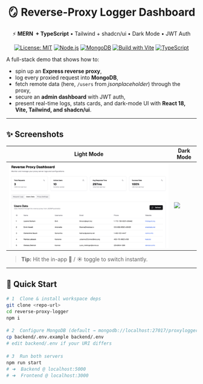
<!-- prettier-ignore-start -->
<div align="center">

<h1>🪞 Reverse-Proxy Logger Dashboard</h1>

⚡️ **MERN &nbsp;+&nbsp;TypeScript** • Tailwind&nbsp;+&nbsp;shadcn/ui • Dark Mode • JWT&nbsp;Auth

[![License: MIT](https://img.shields.io/badge/License-MIT-green.svg)](LICENSE)
[![Node.js](https://img.shields.io/badge/Node.js-18%2B-brightgreen)](https://nodejs.org/)
[![MongoDB](https://img.shields.io/badge/MongoDB-6.x-brightgreen)](https://www.mongodb.com/)
[![Build with Vite](https://img.shields.io/badge/Vite-React-blueviolet)](https://vitejs.dev/)
[![TypeScript](https://img.shields.io/badge/TypeScript-5.x-blue)](https://www.typescriptlang.org/)

</div>
<!-- prettier-ignore-end -->

A full-stack demo that shows how to:

* spin up an **Express reverse proxy**,
* log every proxied request into **MongoDB**,
* fetch remote data (here, `/users` from *jsonplaceholder*) through the proxy,
* secure an **admin dashboard** with JWT auth,
* present real-time logs, stats cards, and dark-mode UI with **React 18, Vite, Tailwind, and shadcn/ui**.

---

## ✨ Screenshots

| Light Mode | Dark Mode |
| ---------- | --------- |
| <img src="screenshots/users.png" width="100%"/> | <img src="docs/screenshot-dark.png" width="100%"/> |

> **Tip:** Hit the in-app 🌙 / ☀️ toggle to switch instantly.

---

## 🚀 Quick Start

```bash
# 1  Clone & install workspace deps
git clone <repo-url>
cd reverse-proxy-logger
npm i

# 2  Configure MongoDB (default → mongodb://localhost:27017/proxylogger)
cp backend/.env.example backend/.env
# edit backend/.env if your URI differs

# 3  Run both servers
npm run start
# ➜  Backend @ localhost:5000
# ➜  Frontend @ localhost:3000

